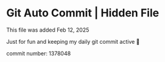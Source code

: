 # Git Auto Commit | Hidden File

This file was added Feb 12, 2025

Just for fun and keeping my daily git commit active 🤪

commit number: 1378048
